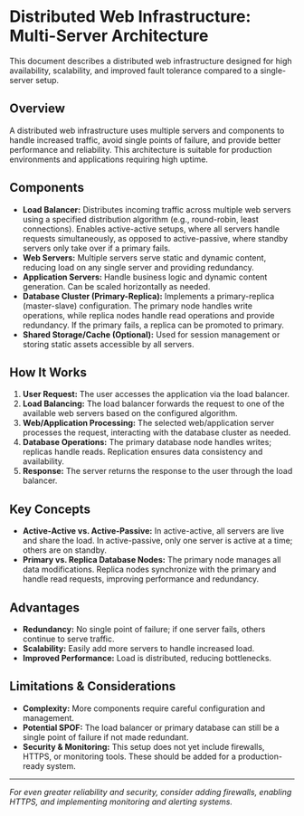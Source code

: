 # Distributed Web Infrastructure: Multi-Server Architecture

This document describes a distributed web infrastructure designed for high availability, scalability, and improved fault tolerance compared to a single-server setup.

## Overview
A distributed web infrastructure uses multiple servers and components to handle increased traffic, avoid single points of failure, and provide better performance and reliability. This architecture is suitable for production environments and applications requiring high uptime.

## Components
- **Load Balancer:** Distributes incoming traffic across multiple web servers using a specified distribution algorithm (e.g., round-robin, least connections). Enables active-active setups, where all servers handle requests simultaneously, as opposed to active-passive, where standby servers only take over if a primary fails.
- **Web Servers:** Multiple servers serve static and dynamic content, reducing load on any single server and providing redundancy.
- **Application Servers:** Handle business logic and dynamic content generation. Can be scaled horizontally as needed.
- **Database Cluster (Primary-Replica):** Implements a primary-replica (master-slave) configuration. The primary node handles write operations, while replica nodes handle read operations and provide redundancy. If the primary fails, a replica can be promoted to primary.
- **Shared Storage/Cache (Optional):** Used for session management or storing static assets accessible by all servers.

## How It Works
1. **User Request:** The user accesses the application via the load balancer.
2. **Load Balancing:** The load balancer forwards the request to one of the available web servers based on the configured algorithm.
3. **Web/Application Processing:** The selected web/application server processes the request, interacting with the database cluster as needed.
4. **Database Operations:** The primary database node handles writes; replicas handle reads. Replication ensures data consistency and availability.
5. **Response:** The server returns the response to the user through the load balancer.

## Key Concepts
- **Active-Active vs. Active-Passive:** In active-active, all servers are live and share the load. In active-passive, only one server is active at a time; others are on standby.
- **Primary vs. Replica Database Nodes:** The primary node manages all data modifications. Replica nodes synchronize with the primary and handle read requests, improving performance and redundancy.

## Advantages
- **Redundancy:** No single point of failure; if one server fails, others continue to serve traffic.
- **Scalability:** Easily add more servers to handle increased load.
- **Improved Performance:** Load is distributed, reducing bottlenecks.

## Limitations & Considerations
- **Complexity:** More components require careful configuration and management.
- **Potential SPOF:** The load balancer or primary database can still be a single point of failure if not made redundant.
- **Security & Monitoring:** This setup does not yet include firewalls, HTTPS, or monitoring tools. These should be added for a production-ready system.

---

*For even greater reliability and security, consider adding firewalls, enabling HTTPS, and implementing monitoring and alerting systems.*
